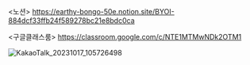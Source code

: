 
<노션>
https://earthy-bongo-50e.notion.site/BYOI-884dcf33ffb24f589278bc21e8bdc0ca
    
<구글클래스룸>
https://classroom.google.com/c/NTE1MTMwNDk2OTM1

![KakaoTalk_20231017_105726498](https://github.com/pointmina/BYOI_Regression/assets/68779817/84a65a04-2eee-4a71-8a1f-9a7e653bb646)
